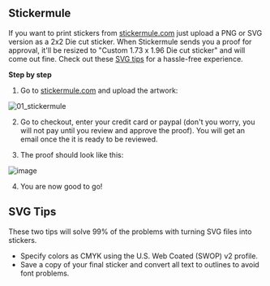 ## Stickermule

If you want to print stickers from [stickermule.com](https://www.stickermule.com/) just upload a PNG or SVG version as a 2x2 Die cut sticker. When Stickermule sends you a proof for approval, it'll be resized to "Custom 1.73 x 1.96 Die cut sticker"  and will come out fine. Check out these [SVG tips](#svg_tips) for a hassle-free experience.


**Step by step**

1) Go to [stickermule.com](https://www.stickermule.com/) and upload the artwork:

![01_stickermule](https://user-images.githubusercontent.com/1934546/32126507-ed434f42-bb25-11e7-9afb-fbc1e07f7dea.gif)


2) Go to checkout, enter your credit card or paypal (don't you worry, you will not pay until you review and approve the proof). You will get an email once the it is ready to be reviewed.

3) The proof should look like this:

![image](https://user-images.githubusercontent.com/1934546/32126617-7377b134-bb26-11e7-9594-5e987d600eb4.png)

4) You are now good to go! 


## SVG Tips

These two tips will solve 99% of the problems with turning SVG files into stickers.

* Specify colors as CMYK using the U.S. Web Coated (SWOP) v2 profile.
* Save a copy of your final sticker and convert all text to outlines to avoid font problems.

